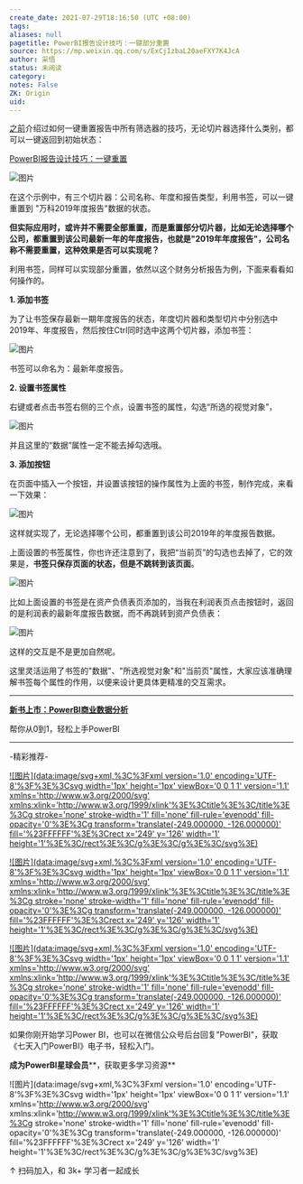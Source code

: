```yaml
---
create_date: 2021-07-29T18:16:50 (UTC +08:00)
tags: 
aliases: null
pagetitle: PowerBI报告设计技巧：一键部分重置
source: https://mp.weixin.qq.com/s/ExCjIzbaL20aeFXY7K4JcA
author: 采悟
status: 未阅读
category: 
notes: False
ZK: Origin
uid: 
---
```


[之前](http://mp.weixin.qq.com/s?__biz=MzA4MzQwMjY4MA==&mid=2484073105&idx=1&sn=630078447d92ab54c9c049fb8a656953&chksm=8e0c5846b97bd150bd23d3af28b62bf9813d17b339a2a4199096cdb076fd664b0e744d2808b8&scene=21#wechat_redirect)介绍过如何一键重置报告中所有筛选器的技巧，无论切片器选择什么类别，都可以一键返回到初始状态：

[PowerBI报告设计技巧：一键重置](http://mp.weixin.qq.com/s?__biz=MzA4MzQwMjY4MA==&mid=2484073105&idx=1&sn=630078447d92ab54c9c049fb8a656953&chksm=8e0c5846b97bd150bd23d3af28b62bf9813d17b339a2a4199096cdb076fd664b0e744d2808b8&scene=21#wechat_redirect)

![图片](https://mmbiz.qpic.cn/mmbiz_gif/aHEbZtANQJPrC4YSlkeGfjCZhAY28LLXS249aKsHV0f0WluVbJxThFp3c1yARjpwk4Eia3TbmFWyJicjXEibrSib4A/640?wx_fmt=gif&wxfrom=5&wx_lazy=1)

在这个示例中，有三个切片器：公司名称、年度和报告类型，利用书签，可以一键重置到 "万科2019年度报告"数据的状态。

**但实际应用时，或许并不需要全部重置，而是重置部分切片器，比如无论选择哪个公司，都重置到该公司最新一年的年度报告，也就是"2019年年度报告"，公司名称不需要重置，这种效果是否可以实现呢？**  

利用书签，同样可以实现部分重置，依然以这个财务分析报告为例，下面来看看如何操作的。

**1\. 添加书签**

为了让书签保存最新一期年度报告的状态，年度切片器和类型切片中分别选中2019年、年度报告，然后按住Ctrl同时选中这两个切片器，添加书签：

![图片](https://mmbiz.qpic.cn/mmbiz_png/aHEbZtANQJOv6BFljRicgjwae3yXNIVh9OuPdrhcV1mqbMwoFmmZZLOMyzTic7YZ66eh1YGU62WJMBAwfDDMz15g/640?wx_fmt=png&wxfrom=5&wx_lazy=1&wx_co=1)

书签可以命名为：最新年度报告。  

**2\. 设置书签属性**

右键或者点击书签右侧的三个点，设置书签的属性，勾选“所选的视觉对象”，

![图片](https://mmbiz.qpic.cn/mmbiz_png/aHEbZtANQJOv6BFljRicgjwae3yXNIVh9IEuW65zvHJI3sO6PMBz3exagEBdR26vkFicGvZedlNp1EMNhQHVMmMg/640?wx_fmt=png&wxfrom=5&wx_lazy=1&wx_co=1)

并且这里的“数据”属性一定不能去掉勾选哦。

**3\. 添加按钮**

在页面中插入一个按钮，并设置该按钮的操作属性为上面的书签，制作完成，来看一下效果：  

![图片](https://mmbiz.qpic.cn/mmbiz_gif/aHEbZtANQJOv6BFljRicgjwae3yXNIVh99VSibGzDjH4ZR5fDfjFzudaBqvWNqtg8zYCcHDPHMu8mwsaLAE1oibPQ/640?wx_fmt=gif&wxfrom=5&wx_lazy=1)

这样就实现了，无论选择哪个公司，都重置到该公司2019年的年度报告数据。  

上面设置的书签属性，你也许还注意到了，我把“当前页”的勾选也去掉了，它的效果是，**书签只保存页面的状态，但是不跳转到该页面**。

![图片](https://mmbiz.qpic.cn/mmbiz_png/aHEbZtANQJOv6BFljRicgjwae3yXNIVh9Wp6AeMHJKV3moagb6hXb3nUdfhb9HibibPU1ZEEeTnxk8cUIxaGF1vqQ/640?wx_fmt=png&wxfrom=5&wx_lazy=1&wx_co=1)

比如上面设置的书签是在资产负债表页添加的，当我在利润表页点击按钮时，返回的是利润表的最新年度报告数据，而不再跳转到资产负债表：

![图片](https://mmbiz.qpic.cn/mmbiz_gif/aHEbZtANQJOv6BFljRicgjwae3yXNIVh9pTf5oYgZoIWOLJsp5lyIico3rxw3RQ8DfALNibiaZeFtLQomG8G0yWRvA/640?wx_fmt=gif&wxfrom=5&wx_lazy=1)

这样的交互是不是更加自然呢。  

这里灵活运用了书签的"数据"、"所选视觉对象"和"当前页"属性，大家应该准确理解书签每个属性的作用，以便来设计更具体更精准的交互需求。

___

**[新书上市：PowerBI商业数据分析](http://mp.weixin.qq.com/s?__biz=MzA4MzQwMjY4MA==&mid=2484074987&idx=1&sn=5cf4ba4b683ee9136bb7a26f6e9bcf01&chksm=8e0c533cb97bda2add48a4576b9c1e230249a5a4160dd93cd677a37ea21d26fc9cc26fc4cb1c&scene=21#wechat_redirect)**

帮你从0到1，轻松上手PowerBI

___

\-精彩推荐-

[![图片](data:image/svg+xml,%3C%3Fxml version='1.0' encoding='UTF-8'%3F%3E%3Csvg width='1px' height='1px' viewBox='0 0 1 1' version='1.1' xmlns='http://www.w3.org/2000/svg' xmlns:xlink='http://www.w3.org/1999/xlink'%3E%3Ctitle%3E%3C/title%3E%3Cg stroke='none' stroke-width='1' fill='none' fill-rule='evenodd' fill-opacity='0'%3E%3Cg transform='translate(-249.000000, -126.000000)' fill='%23FFFFFF'%3E%3Crect x='249' y='126' width='1' height='1'%3E%3C/rect%3E%3C/g%3E%3C/g%3E%3C/svg%3E)](http://mp.weixin.qq.com/s?__biz=MzA4MzQwMjY4MA==&mid=2484074255&idx=1&sn=0c183ee84fd7fcc4e9dfb6baf39580c0&chksm=8e0c5dd8b97bd4ce1a617be83fe88938a0ba49668102ca3d10794c0e530f38c2950df75cf2ee&scene=21#wechat_redirect)

[![图片](data:image/svg+xml,%3C%3Fxml version='1.0' encoding='UTF-8'%3F%3E%3Csvg width='1px' height='1px' viewBox='0 0 1 1' version='1.1' xmlns='http://www.w3.org/2000/svg' xmlns:xlink='http://www.w3.org/1999/xlink'%3E%3Ctitle%3E%3C/title%3E%3Cg stroke='none' stroke-width='1' fill='none' fill-rule='evenodd' fill-opacity='0'%3E%3Cg transform='translate(-249.000000, -126.000000)' fill='%23FFFFFF'%3E%3Crect x='249' y='126' width='1' height='1'%3E%3C/rect%3E%3C/g%3E%3C/g%3E%3C/svg%3E)](http://mp.weixin.qq.com/s?__biz=MzA4MzQwMjY4MA==&mid=2484072351&idx=1&sn=fabb08c54790ac1225b470fd647c7a5e&chksm=8e0c4548b97bcc5e0450f1945a2c76039bbb42650bcb1edbc856820836d63d32af4c7780e31a&scene=21#wechat_redirect)

[![图片](data:image/svg+xml,%3C%3Fxml version='1.0' encoding='UTF-8'%3F%3E%3Csvg width='1px' height='1px' viewBox='0 0 1 1' version='1.1' xmlns='http://www.w3.org/2000/svg' xmlns:xlink='http://www.w3.org/1999/xlink'%3E%3Ctitle%3E%3C/title%3E%3Cg stroke='none' stroke-width='1' fill='none' fill-rule='evenodd' fill-opacity='0'%3E%3Cg transform='translate(-249.000000, -126.000000)' fill='%23FFFFFF'%3E%3Crect x='249' y='126' width='1' height='1'%3E%3C/rect%3E%3C/g%3E%3C/g%3E%3C/svg%3E)](http://mp.weixin.qq.com/s?__biz=MzA4MzQwMjY4MA==&mid=2484071399&idx=1&sn=44b4ba20c1cbe657f77b6c8d144b2b30&chksm=8e0c4130b97bc826d87746723f940404ce82ac9ebb38572bbfb1a89d7a48aaa750dffd92a28d&scene=21#wechat_redirect)

如果你刚开始学习Power BI，也可以在微信公众号后台回复"PowerBI"，获取《七天入门PowerBI》电子书，轻松入门。

**成为PowerBI星球会员****，获取更多学习资源**

![图片](data:image/svg+xml,%3C%3Fxml version='1.0' encoding='UTF-8'%3F%3E%3Csvg width='1px' height='1px' viewBox='0 0 1 1' version='1.1' xmlns='http://www.w3.org/2000/svg' xmlns:xlink='http://www.w3.org/1999/xlink'%3E%3Ctitle%3E%3C/title%3E%3Cg stroke='none' stroke-width='1' fill='none' fill-rule='evenodd' fill-opacity='0'%3E%3Cg transform='translate(-249.000000, -126.000000)' fill='%23FFFFFF'%3E%3Crect x='249' y='126' width='1' height='1'%3E%3C/rect%3E%3C/g%3E%3C/g%3E%3C/svg%3E)

↑ 扫码加入，和 3k+ 学习者一起成长
